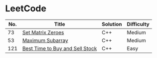 
LeetCode
========

| No. | Title | Solution | Difficulty |
|---| ----- | -------- | ---------- |
|73|[Set Matrix Zeroes](https://leetcode.com/problems/set-matrix-zeroes/)  | C++ | Medium |
|53|[ Maximum Subarray](https://leetcode.com/problems/maximum-subarray/)|C++ | Medium |
|121|[Best Time to Buy and Sell Stock](https://leetcode.com/problems/best-time-to-buy-and-sell-stock/) | C++ | Easy |





